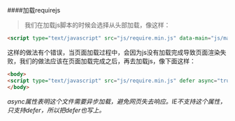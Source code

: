####加载requirejs
>我们在加载js脚本的时候会选择从头部加载，像这样：
```html
<script type="text/javascript" src="js/require.min.js" data-main="js/main"></script>
```
这样的做法有个错误，当页面加载过程中，会因为js没有加载完成导致页面渲染失败，我们的做法应该在页面加载完成之后，再去加载js，像下面这样：
```html
<body>
<script type="text/javascript" src="js/require.min.js" defer async="true" data-main="js/main"></script>
</body>
```
*async属性表明这个文件需要异步加载，避免网页失去响应。IE不支持这个属性，只支持defer，所以把defer也写上。*